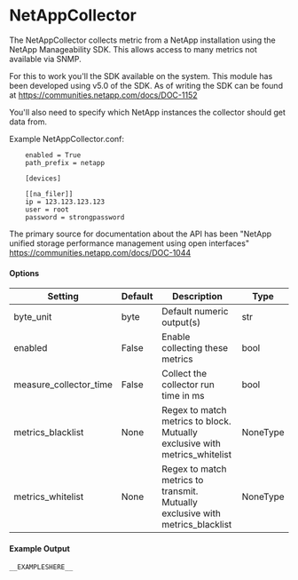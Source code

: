 <!--This file was generated from the python source
Please edit the source to make changes
-->
NetAppCollector
=====

The NetAppCollector collects metric from a NetApp installation using the
NetApp Manageability SDK. This allows access to many metrics not available
via SNMP.

For this to work you'll the SDK available on the system.
This module has been developed using v5.0 of the SDK.
As of writing the SDK can be found at
https://communities.netapp.com/docs/DOC-1152

You'll also need to specify which NetApp instances the collector should
get data from.

Example NetAppCollector.conf:
```
    enabled = True
    path_prefix = netapp

    [devices]

    [[na_filer]]
    ip = 123.123.123.123
    user = root
    password = strongpassword

````

The primary source for documentation about the API has been
"NetApp unified storage performance management using open interfaces"
https://communities.netapp.com/docs/DOC-1044


#### Options

Setting | Default | Description | Type
--------|---------|-------------|-----
byte_unit | byte | Default numeric output(s) | str
enabled | False | Enable collecting these metrics | bool
measure_collector_time | False | Collect the collector run time in ms | bool
metrics_blacklist | None | Regex to match metrics to block. Mutually exclusive with metrics_whitelist | NoneType
metrics_whitelist | None | Regex to match metrics to transmit. Mutually exclusive with metrics_blacklist | NoneType

#### Example Output

```
__EXAMPLESHERE__
```

